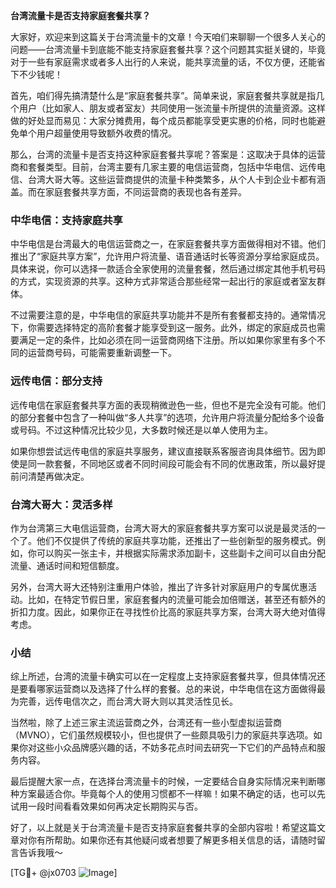 **台湾流量卡是否支持家庭套餐共享？**

大家好，欢迎来到这篇关于台湾流量卡的文章！今天咱们来聊聊一个很多人关心的问题——台湾流量卡到底能不能支持家庭套餐共享？这个问题其实挺关键的，毕竟对于一些有家庭需求或者多人出行的人来说，能共享流量的话，不仅方便，还能省下不少钱呢！

首先，咱们得先搞清楚什么是“家庭套餐共享”。简单来说，家庭套餐共享就是指几个用户（比如家人、朋友或者室友）共同使用一张流量卡所提供的流量资源。这样做的好处显而易见：大家分摊费用，每个成员都能享受更实惠的价格，同时也能避免单个用户超量使用导致额外收费的情况。

那么，台湾的流量卡是否支持这种家庭套餐共享呢？答案是：这取决于具体的运营商和套餐类型。目前，台湾主要有几家主要的电信运营商，包括中华电信、远传电信、台湾大哥大等。这些运营商提供的流量卡种类繁多，从个人卡到企业卡都有涵盖。而在家庭套餐共享方面，不同运营商的表现也各有差异。

### 中华电信：支持家庭共享

中华电信是台湾最大的电信运营商之一，在家庭套餐共享方面做得相对不错。他们推出了“家庭共享方案”，允许用户将流量、语音通话时长等资源分享给家庭成员。具体来说，你可以选择一款适合全家使用的流量套餐，然后通过绑定其他手机号码的方式，实现资源的共享。这种方式非常适合那些经常一起出行的家庭或者室友群体。

不过需要注意的是，中华电信的家庭共享功能并不是所有套餐都支持的。通常情况下，你需要选择特定的高阶套餐才能享受到这一服务。此外，绑定的家庭成员也需要满足一定的条件，比如必须在同一运营商网络下注册。所以如果你家里有多个不同的运营商号码，可能需要重新调整一下。

### 远传电信：部分支持

远传电信在家庭套餐共享方面的表现稍微逊色一些，但也不是完全没有可能。他们的部分套餐中包含了一种叫做“多人共享”的选项，允许用户将流量分配给多个设备或号码。不过这种情况比较少见，大多数时候还是以单人使用为主。

如果你想尝试远传电信的家庭共享服务，建议直接联系客服咨询具体细节。因为即使是同一款套餐，不同地区或者不同时间段可能会有不同的优惠政策，所以最好提前问清楚再做决定。

### 台湾大哥大：灵活多样

作为台湾第三大电信运营商，台湾大哥大的家庭套餐共享方案可以说是最灵活的一个了。他们不仅提供了传统的家庭共享功能，还推出了一些创新型的服务模式。例如，你可以购买一张主卡，并根据实际需求添加副卡，这些副卡之间可以自由分配流量、通话时间和短信额度。

另外，台湾大哥大还特别注重用户体验，推出了许多针对家庭用户的专属优惠活动。比如，在特定节假日里，家庭套餐内的流量可能会加倍赠送，甚至还有额外的折扣力度。因此，如果你正在寻找性价比高的家庭共享方案，台湾大哥大绝对值得考虑。

### 小结

综上所述，台湾的流量卡确实可以在一定程度上支持家庭套餐共享，但具体情况还是要看哪家运营商以及选择了什么样的套餐。总的来说，中华电信在这方面做得最为完善，远传电信次之，而台湾大哥大则以其灵活性见长。

当然啦，除了上述三家主流运营商之外，台湾还有一些小型虚拟运营商（MVNO），它们虽然规模较小，但也提供了一些颇具吸引力的家庭共享选项。如果你对这些小众品牌感兴趣的话，不妨多花点时间去研究一下它们的产品特点和服务内容。

最后提醒大家一点，在选择台湾流量卡的时候，一定要结合自身实际情况来判断哪种方案最适合你。毕竟每个人的使用习惯都不一样嘛！如果不确定的话，也可以先试用一段时间看看效果如何再决定长期购买与否。

好了，以上就是关于台湾流量卡是否支持家庭套餐共享的全部内容啦！希望这篇文章对你有所帮助。如果你还有其他疑问或者想要了解更多相关信息的话，请随时留言告诉我哦～

[TG💪+ @jx0703 ![Image](https://github.com/user-attachments/assets/dbca1d08-cadb-493c-b0ec-ad6f7a83f270)]